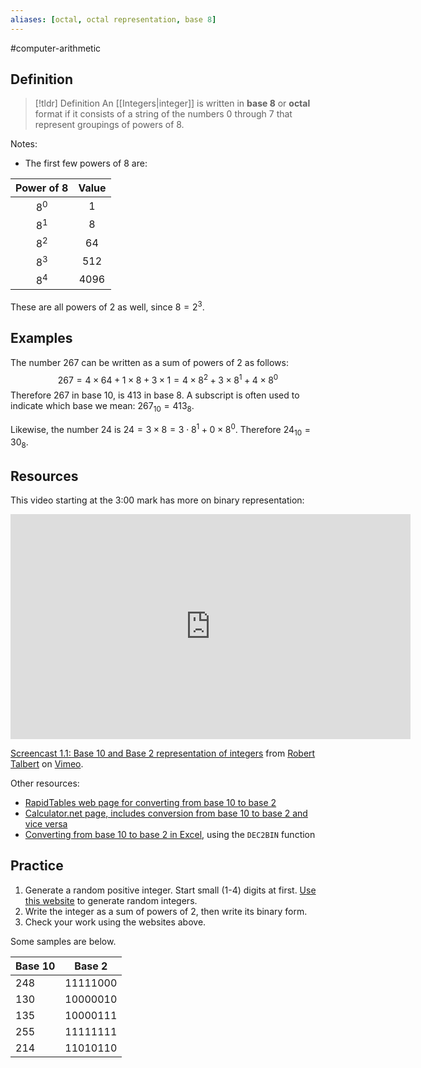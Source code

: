 ```yaml
---
aliases: [octal, octal representation, base 8]
--- 
```


#computer-arithmetic 

## Definition 

> [!tldr] Definition
> An [[Integers|integer]] is written in **base 8** or **octal** format if it consists of a string of the numbers $0$ through $7$ that represent groupings of powers of 8. 

Notes: 
- The first few powers of $8$ are: 

| Power of $8$ | Value |
| :------------: | :-----: |
| $8^0$        | $1$   |
| $8^1$        | $8$   |
| $8^2$        | $64$  |
| $8^3$        | $512$ |
| $8^4$        |  $4096$     |

These are all powers of $2$ as well, since $8 = 2^3$. 
## Examples 

The number $267$ can be written as a sum of powers of $2$ as follows: 
$$267 = 4 \times 64 + 1 \times 8 + 3 \times 1 = 4 \times 8^2 + 3 \times 8^1 + 4 \times 8^0$$
Therefore $267$ in base 10, is $413$ in base 8. 
A subscript is often used to indicate which base we mean: $267_{10} = 413_{8}$. 

Likewise, the number 24 is $24 = 3 \times 8 = 3 \cdot 8^1 + 0 \times 8^0$. Therefore $24_{10} = 30_8$. 
## Resources 
This video starting at the 3:00 mark has more on binary representation: 
<iframe src="https://player.vimeo.com/video/575905500?h=463d7f680d" width="640" height="360" frameborder="0" allow="autoplay; fullscreen; picture-in-picture" allowfullscreen></iframe>
<p><a href="https://vimeo.com/575905500">Screencast 1.1: Base 10 and Base 2 representation of integers</a> from <a href="https://vimeo.com/user132700952">Robert Talbert</a> on <a href="https://vimeo.com">Vimeo</a>.</p>

Other resources: 
- [RapidTables web page for converting from base 10 to base 2](https://www.rapidtables.com/convert/number/decimal-to-binary.html)
- [Calculator.net page, includes conversion from base 10 to base 2 and vice versa](https://www.calculator.net/binary-calculator.html)
- [Converting from base 10 to base 2 in Excel](https://smallbusiness.chron.com/convert-decimals-binary-numbers-using-excel-39699.html), using the `DEC2BIN` function
## Practice 

1. Generate a random positive integer. Start small (1-4) digits at first. [Use this website](https://www.random.org/integers/) to generate random integers. 
2. Write the integer as a sum of powers of 2, then write its binary form. 
3. Check your work using the websites above. 

Some samples are below. 

| Base 10 | Base 2   |
| ------- | -------- |
| 248     | 11111000 |
| 130     | 10000010 |
| 135     | 10000111 |
| 255     | 11111111 |
| 214     | 11010110 |
